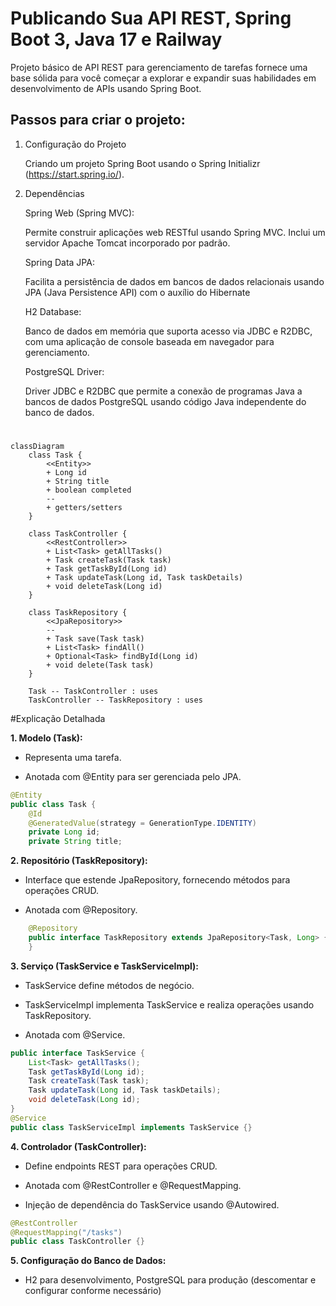 # Publicando Sua API REST, Spring Boot 3, Java 17 e Railway

Projeto básico de API REST para gerenciamento de tarefas fornece uma base sólida para você começar a explorar e expandir suas habilidades em desenvolvimento de APIs usando Spring Boot.

## Passos para criar o projeto:

1. Configuração do Projeto
   
     Criando um projeto Spring Boot usando o Spring Initializr (https://start.spring.io/).

3. Dependências
   
     Spring Web (Spring MVC):
   
     Permite construir aplicações web RESTful usando Spring MVC. Inclui um servidor Apache Tomcat incorporado por padrão.
   
     Spring Data JPA:
   
     Facilita a persistência de dados em bancos de dados relacionais usando JPA (Java Persistence API) com o auxílio do Hibernate
   
     H2 Database:
   
     Banco de dados em memória que suporta acesso via JDBC e R2DBC, com uma aplicação de console baseada em navegador para gerenciamento.
   
     PostgreSQL Driver:
   
     Driver JDBC e R2DBC que permite a conexão de programas Java a bancos de dados PostgreSQL usando código Java independente do banco de dados.

#
```mermaid
classDiagram
    class Task {
        <<Entity>>
        + Long id
        + String title
        + boolean completed
        --
        + getters/setters
    }

    class TaskController {
        <<RestController>>
        + List<Task> getAllTasks()
        + Task createTask(Task task)
        + Task getTaskById(Long id)
        + Task updateTask(Long id, Task taskDetails)
        + void deleteTask(Long id)
    }

    class TaskRepository {
        <<JpaRepository>>
        --
        + Task save(Task task)
        + List<Task> findAll()
        + Optional<Task> findById(Long id)
        + void delete(Task task)
    }

    Task -- TaskController : uses
    TaskController -- TaskRepository : uses

```


#Explicação Detalhada

**1. Modelo (Task):**

- Representa uma tarefa.

- Anotada com @Entity para ser gerenciada pelo JPA.
```java
@Entity
public class Task {
    @Id
    @GeneratedValue(strategy = GenerationType.IDENTITY)
    private Long id;
    private String title;
```
**2. Repositório (TaskRepository):**

- Interface que estende JpaRepository, fornecendo métodos para operações CRUD.

- Anotada com @Repository.
```java
    @Repository
    public interface TaskRepository extends JpaRepository<Task, Long> {
    }
```
**3. Serviço (TaskService e TaskServiceImpl):**

- TaskService define métodos de negócio.

- TaskServiceImpl implementa TaskService e realiza operações usando TaskRepository.

- Anotada com @Service.
```java
public interface TaskService {
    List<Task> getAllTasks();
    Task getTaskById(Long id);
    Task createTask(Task task);
    Task updateTask(Long id, Task taskDetails);
    void deleteTask(Long id);
}
@Service
public class TaskServiceImpl implements TaskService {}
```
**4. Controlador (TaskController):**

- Define endpoints REST para operações CRUD.

- Anotada com @RestController e @RequestMapping.

- Injeção de dependência do TaskService usando @Autowired.
```java
@RestController
@RequestMapping("/tasks")
public class TaskController {}
```

**5. Configuração do Banco de Dados:**

- H2 para desenvolvimento, PostgreSQL para produção (descomentar e configurar conforme necessário)

